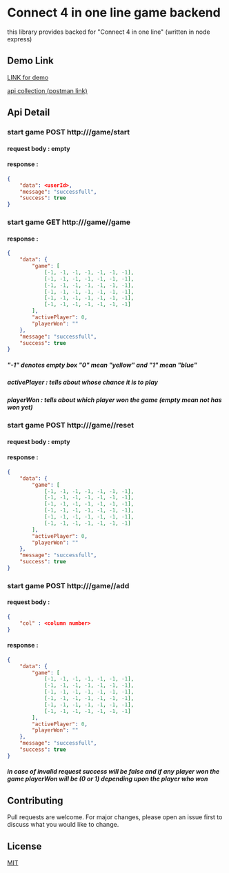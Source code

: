 # Connect 4 in one line game backend

this library provides backed for "Connect 4 in one line" (written in node express) 

## Demo Link

[LINK for demo](http://ec2-13-127-99-193.ap-south-1.compute.amazonaws.com:5000)

[api collection (postman link)](https://www.getpostman.com/collections/21f39d653caff5a039b4)

## Api Detail

### start game POST http:\/\/<domain>\/game\/start
#### request body : empty
#### response :
```json
{
    "data": <userId>,
    "message": "successfull",
    "success": true
}
```
### start game GET http:\/\/<domain>\/game\/<userId>\/game
#### response :
```json
{
    "data": {
        "game": [
            [-1, -1, -1, -1, -1, -1, -1],
            [-1, -1, -1, -1, -1, -1, -1],
            [-1, -1, -1, -1, -1, -1, -1],
            [-1, -1, -1, -1, -1, -1, -1],
            [-1, -1, -1, -1, -1, -1, -1],
            [-1, -1, -1, -1, -1, -1, -1]
        ],
        "activePlayer": 0,
        "playerWon": ""
    },
    "message": "successfull",
    "success": true
}
```
##### "-1" denotes empty box "0" mean "yellow" and "1" mean "blue"
##### activePlayer : tells about whose chance it is to play
##### playerWon : tells about which player won the game (empty mean not has won yet)

### start game POST http:\/\/<domain>\/game\/<userId>\/reset
#### request body : empty
#### response :
```json
{
    "data": {
        "game": [
            [-1, -1, -1, -1, -1, -1, -1],
            [-1, -1, -1, -1, -1, -1, -1],
            [-1, -1, -1, -1, -1, -1, -1],
            [-1, -1, -1, -1, -1, -1, -1],
            [-1, -1, -1, -1, -1, -1, -1],
            [-1, -1, -1, -1, -1, -1, -1]
        ],
        "activePlayer": 0,
        "playerWon": ""
    },
    "message": "successfull",
    "success": true
}
```

### start game POST http:\/\/<domain>\/game\/<userId>\/add
#### request body :
```json
{
	"col" : <column number>
}
```
#### response :
```json
{
    "data": {
        "game": [
            [-1, -1, -1, -1, -1, -1, -1],
            [-1, -1, -1, -1, -1, -1, -1],
            [-1, -1, -1, -1, -1, -1, -1],
            [-1, -1, -1, -1, -1, -1, -1],
            [-1, -1, -1, -1, -1, -1, -1],
            [-1, -1, -1, -1, -1, -1, -1]
        ],
        "activePlayer": 0,
        "playerWon": ""
    },
    "message": "successfull",
    "success": true
}
```

##### in case of invalid request success will be false and if any player won the game playerWon will be (0 or 1) depending upon the player who won

## Contributing
Pull requests are welcome. For major changes, please open an issue first to discuss what you would like to change.

## License
[MIT](https://choosealicense.com/licenses/mit/)